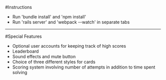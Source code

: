 #Instructions

* Run 'bundle install' and 'npm install'
* Run 'rails server' and 'webpack --watch' in separate tabs

----

#Special Features

* Optional user accounts for keeping track of high scores
* Leaderboard
* Sound effects and mute button
* Choice of three different styles for cards
* Scoring system involving number of attempts in addition to time spent solving
